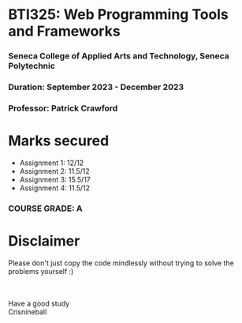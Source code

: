 # BTI325: Web Programming Tools and Frameworks
### Seneca College of Applied Arts and Technology, Seneca Polytechnic <br />
### Duration: September 2023 - December 2023 <br />
### Professor: Patrick Crawford <br />

# Marks secured
+ Assignment 1: 12/12 <br/>
+ Assignment 2: 11.5/12 <br/>
+ Assignment 3: 15.5/17 <br/>
+ Assignment 4: 11.5/12 <br/>



### COURSE GRADE: A

# Disclaimer
Please don't just copy the code mindlessly without trying to solve the problems yourself :)

<br><br>
Have a good study
<br>
Crisnineball
